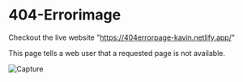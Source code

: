 # 404-Errorimage
Checkout the live website "https://404errorpage-kavin.netlify.app/"

This page tells a web user that a requested page is not available.

![Capture](https://user-images.githubusercontent.com/108740656/181284714-9e7a765f-9fa6-4a82-952f-182df431114d.PNG)
